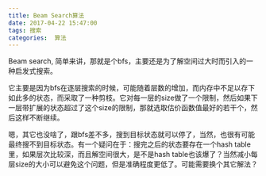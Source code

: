 ```yaml
---
title: Beam Search算法
date: 2017-04-22 15:47:00
tags: 搜索
categories:  算法
---
```

Beam search, 简单来讲，那就是个bfs，主要还是为了解空间过大时而引入的一种启发式搜索。

它主要是因为bfs在逐层搜索的时候，可能随着层数的增加，而内存中不足以存下如此多的状态，而采取了一种剪枝。它对每一层的size做了一个限制，然后如果下一层带扩展的状态超过了这个size的限制，那就选取估价函数值最好的若干个，然后这样不断继续。

嗯，其它也没啥了，跟bfs差不多，搜到目标状态就可以停了，当然，也很有可能最终搜不到目标状态。有一个疑问在于：搜完之后的状态要存在一个hash table里，如果层次比较深，而且解空间很大，是不是hash table也该爆了？当然减小每层size的大小可以避免这个问题，但是准确程度更低了。可能需要换个其它解法？
